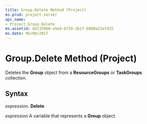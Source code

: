 ```yaml
---
title: Group.Delete Method (Project)
ms.prod: project-server
api_name:
- Project.Group.Delete
ms.assetid: dd115060-a5e9-bf29-2b1f-6080a22efd25
ms.date: 06/08/2017
---
```



# Group.Delete Method (Project)

Deletes the **Group** object from a **ResourceGroups** or **TaskGroups** collection.


## Syntax

 _expression_. **Delete**

 _expression_ A variable that represents a **Group** object.



